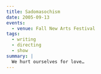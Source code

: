 ```yaml
---
title: Sadomasochism
date: 2005-09-13
events:
  - venue: Fall New Arts Festival
tags:
  - writing
  - directing
  - show
summary: |
  We hurt ourselves for love…
---
```

